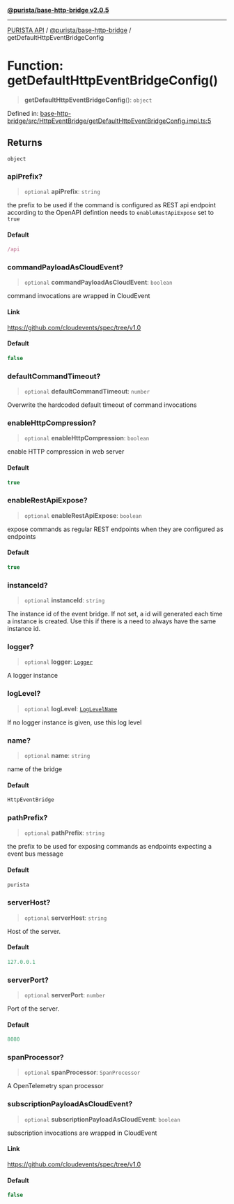 [**@purista/base-http-bridge v2.0.5**](../README.md)

***

[PURISTA API](../../../packages.md) / [@purista/base-http-bridge](../README.md) / getDefaultHttpEventBridgeConfig

# Function: getDefaultHttpEventBridgeConfig()

> **getDefaultHttpEventBridgeConfig**(): `object`

Defined in: [base-http-bridge/src/HttpEventBridge/getDefaultHttpEventBridgeConfig.impl.ts:5](https://github.com/puristajs/purista/blob/master/packages/base-http-bridge/src/HttpEventBridge/getDefaultHttpEventBridgeConfig.impl.ts#L5)

## Returns

`object`

### apiPrefix?

> `optional` **apiPrefix**: `string`

the prefix to be used if the command is configured as REST api endpoint according to the OpenAPI defintion
needs to `enableRestApiExpose` set to `true`

#### Default

```ts
/api
```

### commandPayloadAsCloudEvent?

> `optional` **commandPayloadAsCloudEvent**: `boolean`

command invocations are wrapped in CloudEvent

#### Link

https://github.com/cloudevents/spec/tree/v1.0

#### Default

```ts
false
```

### defaultCommandTimeout?

> `optional` **defaultCommandTimeout**: `number`

Overwrite the hardcoded default timeout of command invocations

### enableHttpCompression?

> `optional` **enableHttpCompression**: `boolean`

enable HTTP compression in web server

#### Default

```ts
true
```

### enableRestApiExpose?

> `optional` **enableRestApiExpose**: `boolean`

expose commands as regular REST endpoints when they are configured as endpoints

#### Default

```ts
true
```

### instanceId?

> `optional` **instanceId**: `string`

The instance id of the event bridge.
If not set, a id will generated each time a instance is created.
Use this if there is a need to always have the same instance id.

### logger?

> `optional` **logger**: [`Logger`](../../core/classes/Logger.md)

A logger instance

### logLevel?

> `optional` **logLevel**: [`LogLevelName`](../../core/type-aliases/LogLevelName.md)

If no logger instance is given, use this log level

### name?

> `optional` **name**: `string`

name of the bridge

#### Default

```ts
HttpEventBridge
```

### pathPrefix?

> `optional` **pathPrefix**: `string`

the prefix to be used for exposing commands as endpoints expecting a event bus message

#### Default

```ts
purista
```

### serverHost?

> `optional` **serverHost**: `string`

Host of the server.

#### Default

```ts
127.0.0.1
```

### serverPort?

> `optional` **serverPort**: `number`

Port of the server.

#### Default

```ts
8080
```

### spanProcessor?

> `optional` **spanProcessor**: `SpanProcessor`

A OpenTelemetry span processor

### subscriptionPayloadAsCloudEvent?

> `optional` **subscriptionPayloadAsCloudEvent**: `boolean`

subscription invocations are wrapped in CloudEvent

#### Link

https://github.com/cloudevents/spec/tree/v1.0

#### Default

```ts
false
```
